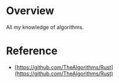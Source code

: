# Overview

All my knowledge of algorithms.

# Reference

-   [https://github.com/TheAlgorithms/Rust](https://github.com/TheAlgorithms/Rust)
